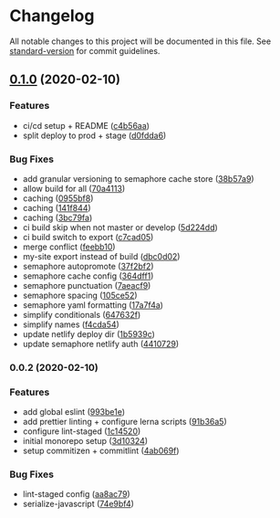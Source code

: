 # Changelog

All notable changes to this project will be documented in this file. See [standard-version](https://github.com/conventional-changelog/standard-version) for commit guidelines.

## [0.1.0](https://github.com/Studiobear/svelte-monorepo-starter/compare/v0.0.2...v0.1.0) (2020-02-10)


### Features

* ci/cd setup + README ([c4b56aa](https://github.com/Studiobear/svelte-monorepo-starter/commit/c4b56aaa03087e18ec67ca85e84601c07869ab78))
* split deploy to prod + stage ([d0fdda6](https://github.com/Studiobear/svelte-monorepo-starter/commit/d0fdda6d5a9b1ab2a9f44ed7fc8d98145a1ab5a6))


### Bug Fixes

* add granular versioning to semaphore cache store ([38b57a9](https://github.com/Studiobear/svelte-monorepo-starter/commit/38b57a99dedf394c8432c65257d7b91a7b8f3400))
* allow build for all ([70a4113](https://github.com/Studiobear/svelte-monorepo-starter/commit/70a41136e7f340cb30387e62c0146c2b282032e7))
* caching ([0955bf8](https://github.com/Studiobear/svelte-monorepo-starter/commit/0955bf827df4322ae2158ef290847d300af1d10d))
* caching ([141f844](https://github.com/Studiobear/svelte-monorepo-starter/commit/141f844792d7e602ef85fd67179d35734a2ae8fb))
* caching ([3bc79fa](https://github.com/Studiobear/svelte-monorepo-starter/commit/3bc79faad0d36d74780c95a42b767a71220d98ca))
* ci build skip when not master or develop ([5d224dd](https://github.com/Studiobear/svelte-monorepo-starter/commit/5d224dd2cad01b74e200d4a84a429726bc2e1896))
* ci build switch to export ([c7cad05](https://github.com/Studiobear/svelte-monorepo-starter/commit/c7cad051d1971e9521d0d541c13e83a212d20d04))
* merge conflict ([feebb10](https://github.com/Studiobear/svelte-monorepo-starter/commit/feebb10c5f1212574c0a0d5926b4d23b93296b74))
* my-site export instead of build ([dbc0d02](https://github.com/Studiobear/svelte-monorepo-starter/commit/dbc0d025cc46041aa4182d8ce408d2f7771b7937))
* semaphore autopromote ([37f2bf2](https://github.com/Studiobear/svelte-monorepo-starter/commit/37f2bf2b8afe8eb7c0112f835b7590a159fdc9ce))
* semaphore cache config ([364dff1](https://github.com/Studiobear/svelte-monorepo-starter/commit/364dff1164bbe5385cb49e487463e5b3d1eb558f))
* semaphore punctuation ([7aeacf9](https://github.com/Studiobear/svelte-monorepo-starter/commit/7aeacf9ad0ba7137a0c8518ab608d113a73dde34))
* semaphore spacing ([105ce52](https://github.com/Studiobear/svelte-monorepo-starter/commit/105ce52b3d4bca959cc26f5c434c55626ff01f55))
* semaphore yaml formatting ([17a7f4a](https://github.com/Studiobear/svelte-monorepo-starter/commit/17a7f4a7b52426cab2c92766d23c3b50e0ded901))
* simplify conditionals ([647632f](https://github.com/Studiobear/svelte-monorepo-starter/commit/647632fd12cf393c75bc5890799806ea369e7ef1))
* simplify names ([f4cda54](https://github.com/Studiobear/svelte-monorepo-starter/commit/f4cda541d12ab5883bf1c4883fa2973992576b1d))
* update netlify deploy dir ([1b5939c](https://github.com/Studiobear/svelte-monorepo-starter/commit/1b5939cd3d8e7c0c05cf9696c28bc1bf1b574251))
* update semaphore netlify auth ([4410729](https://github.com/Studiobear/svelte-monorepo-starter/commit/4410729426410da7f8011357d899fc8e510211d4))

### 0.0.2 (2020-02-10)


### Features

* add global eslint ([993be1e](https://github.com/Studiobear/svelte-monorepo-starter/commit/993be1e104f5d9d0158255caf950bbdc19a837bd))
* add prettier linting + configure lerna scripts ([91b36a5](https://github.com/Studiobear/svelte-monorepo-starter/commit/91b36a57156137678a67cce5bd10f317a4982b58))
* configure lint-staged ([1c14520](https://github.com/Studiobear/svelte-monorepo-starter/commit/1c145208880675518898f50b5a103265d907e599))
* initial monorepo setup ([3d10324](https://github.com/Studiobear/svelte-monorepo-starter/commit/3d10324734e10ede773b2a14d40e92383ecb435a))
* setup commitizen + commitlint ([4ab069f](https://github.com/Studiobear/svelte-monorepo-starter/commit/4ab069f98626a7c2dcc880e6f763b92545c63c76))


### Bug Fixes

* lint-staged config ([aa8ac79](https://github.com/Studiobear/svelte-monorepo-starter/commit/aa8ac79c91ed030a78a7f7d315d2e815d872a8d5))
* serialize-javascript ([74e9bf4](https://github.com/Studiobear/svelte-monorepo-starter/commit/74e9bf4de4e73441e4e67d81f1bb8e0607b8e618))
